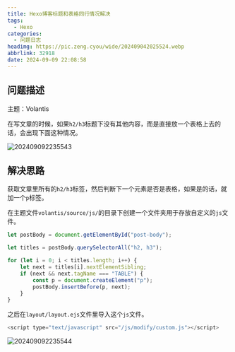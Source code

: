 ```yaml
---
title: Hexo博客标题和表格同行情况解决
tags:
  - Hexo
categories:
  - 问题日志
headimg: https://pic.zeng.cyou/wide/202409042025524.webp
abbrlink: 32918
date: 2024-09-09 22:08:58
---
```


## 问题描述

主题：Volantis

在写文章的时候，如果`h2/h3`标题下没有其他内容，而是直接放一个表格上去的话，会出现下面这种情况。

![202409092235543](https://pic.zeng.cyou/post/32918/202409092235543.webp)

## 解决思路

获取文章里所有的`h2/h3`标签，然后判断下一个元素是否是表格，如果是的话，就加一个`p`标签。

在主题文件`volantis/source/js/`的目录下创建一个文件夹用于存放自定义的`js`文件。

```js
let postBody = document.getElementById("post-body");

let titles = postBody.querySelectorAll("h2, h3");

for (let i = 0; i < titles.length; i++) {
    let next = titles[i].nextElementSibling;
    if (next && next.tagName === "TABLE") {
        const p = document.createElement("p");
        postBody.insertBefore(p, next);
    }
}
```

之后在`layout/layout.ejs`文件里导入这个`js`文件。

```js
<script type="text/javascript" src="/js/modify/custom.js"></script>
```

![202409092235544](https://pic.zeng.cyou/post/32918/202409092235544.webp)
